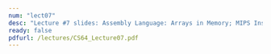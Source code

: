 ```yaml
---
num: "lect07"
desc: "Lecture #7 slides: Assembly Language: Arrays in Memory; MIPS Instructions"
ready: false
pdfurl: /lectures/CS64_Lecture07.pdf
---
```


